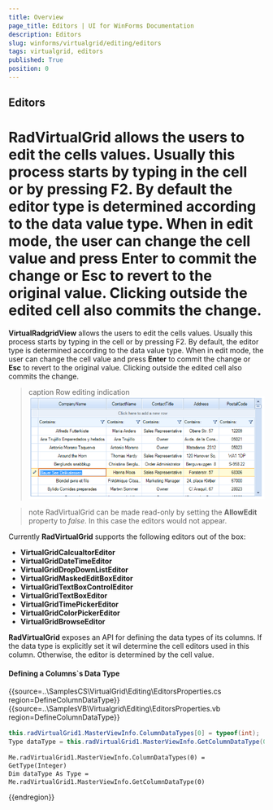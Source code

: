 ```yaml
---
title: Overview
page_title: Editors | UI for WinForms Documentation
description: Editors
slug: winforms/virtualgrid/editing/editors
tags: virtualgrid, editors
published: True
position: 0
---
```



## Editors

__RadVirtualGrid__ allows the users to edit the cells values. Usually this process starts by typing in the cell or by pressing F2. By default the editor type is determined according to the data value type. When in edit mode, the user can change the cell value and press __Enter__ to commit the change or __Esc__ to revert to the original value. Clicking outside the edited cell also commits the change. 
=======
__VirtualRadgridView__ allows the users to edit the cells values. Usually this process starts by typing in the cell or by pressing F2. By default, the editor type is determined according to the data value type. When in edit mode, the user can change the cell value and press __Enter__ to commit the change or __Esc__ to revert to the original value. Clicking outside the edited cell also commits the change. 

>caption Row editing indication 
![virtualgrid-editing-editors001](images/virtualgrid-editing-editors001.png)
>

>note RadVirtualGrid can be made read-only by setting the __AllowEdit__ property to *false*. In this case the editors would not appear.
>

Currently __RadVirtualGrid__ supports the following editors out of the box:

* __VirtualGridCalcualtorEditor__
* __VirtualGridDateTimeEditor__
* __VirtualGridDropDownListEditor__
* __VirtualGridMaskedEditBoxEditor__
* __VirtualGridTextBoxControlEditor__
* __VirtualGridTextBoxEditor__
* __VirtualGridTimePickerEditor__
* __VirtualGridColorPickerEditor__
* __VirtualGridBrowseEditor__

__RadVirtualGrid__ exposes an API for defining the data types of its columns. If the data type is explicitly set it wil determine the cell editors used in this column. Otherwise, the editor is determined by the cell value.

#### Defining a Columns`s Data Type

{{source=..\SamplesCS\VirtualGrid\Editing\EditorsProperties.cs region=DefineColumnDataType}} 
{{source=..\SamplesVB\Virtualgrid\Editing\EditorsProperties.vb region=DefineColumnDataType}}
````C#
this.radVirtualGrid1.MasterViewInfo.ColumnDataTypes[0] = typeof(int);
Type dataType = this.radVirtualGrid1.MasterViewInfo.GetColumnDataType(0);

````
````VB.NET
Me.radVirtualGrid1.MasterViewInfo.ColumnDataTypes(0) = GetType(Integer)
Dim dataType As Type = Me.radVirtualGrid1.MasterViewInfo.GetColumnDataType(0)

```` 

{{endregion}}
